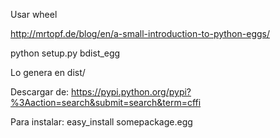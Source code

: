 Usar wheel

http://mrtopf.de/blog/en/a-small-introduction-to-python-eggs/

python setup.py bdist_egg

Lo genera en dist/


Descargar de:
https://pypi.python.org/pypi?%3Aaction=search&submit=search&term=cffi

Para instalar:
easy_install somepackage.egg
